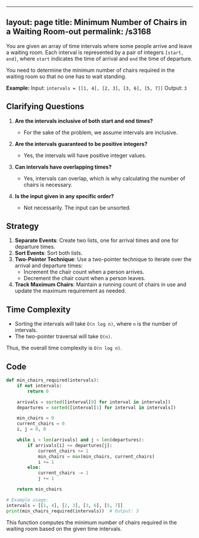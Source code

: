 
---
layout: page
title:  Minimum Number of Chairs in a Waiting Room-out
permalink: /s3168
---

You are given an array of time intervals where some people arrive and leave a waiting room. Each interval is represented by a pair of integers `[start, end]`, where `start` indicates the time of arrival and `end` the time of departure. 

You need to determine the minimum number of chairs required in the waiting room so that no one has to wait standing.

**Example:**
Input: `intervals = [[1, 4], [2, 3], [3, 6], [5, 7]]`
Output: `3`

## Clarifying Questions

1. **Are the intervals inclusive of both start and end times?**
   - For the sake of the problem, we assume intervals are inclusive.
   
2. **Are the intervals guaranteed to be positive integers?**
   - Yes, the intervals will have positive integer values.

3. **Can intervals have overlapping times?**
   - Yes, intervals can overlap, which is why calculating the number of chairs is necessary.

4. **Is the input given in any specific order?**
   - Not necessarily. The input can be unsorted.

## Strategy

1. **Separate Events**: Create two lists, one for arrival times and one for departure times.
2. **Sort Events**: Sort both lists.
3. **Two-Pointer Technique**: Use a two-pointer technique to iterate over the arrival and departure times:
   - Increment the chair count when a person arrives.
   - Decrement the chair count when a person leaves.
4. **Track Maximum Chairs**: Maintain a running count of chairs in use and update the maximum requirement as needed.

## Time Complexity

- Sorting the intervals will take `O(n log n)`, where `n` is the number of intervals.
- The two-pointer traversal will take `O(n)`.

Thus, the overall time complexity is `O(n log n)`.

## Code

```python
def min_chairs_required(intervals):
    if not intervals:
        return 0

    arrivals = sorted([interval[0] for interval in intervals])
    departures = sorted([interval[1] for interval in intervals])

    min_chairs = 0
    current_chairs = 0
    i, j = 0, 0

    while i < len(arrivals) and j < len(departures):
        if arrivals[i] <= departures[j]:
            current_chairs += 1
            min_chairs = max(min_chairs, current_chairs)
            i += 1
        else:
            current_chairs -= 1
            j += 1

    return min_chairs

# Example usage:
intervals = [[1, 4], [2, 3], [3, 6], [5, 7]]
print(min_chairs_required(intervals))  # Output: 3
```

This function computes the minimum number of chairs required in the waiting room based on the given time intervals.